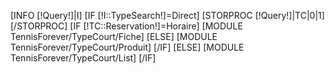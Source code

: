 [INFO [!Query!]|I]
[IF [!I::TypeSearch!]=Direct]
    [STORPROC [!Query!]|TC|0|1][/STORPROC]
    [IF [!TC::Reservation!]=Horaire]
        [MODULE TennisForever/TypeCourt/Fiche]
    [ELSE]
        [MODULE TennisForever/TypeCourt/Produit]
    [/IF]
[ELSE]
    [MODULE TennisForever/TypeCourt/List]
[/IF]